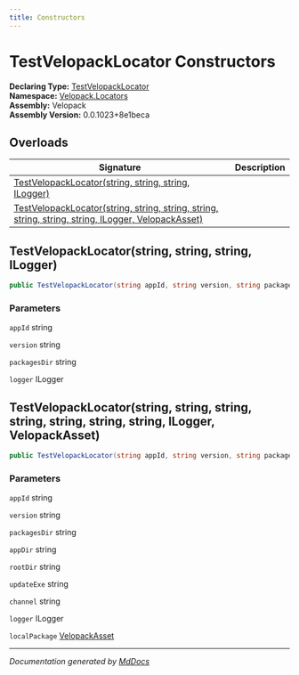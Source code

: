 ```yaml
---
title: Constructors
---
```

<!--  
  <auto-generated>   
    The contents of this file were generated by a tool.  
    Changes to this file may be list if the file is regenerated  
  </auto-generated>   
-->

# TestVelopackLocator Constructors

**Declaring Type:** [TestVelopackLocator](../index.md)  
**Namespace:** [Velopack.Locators](../../index.md)  
**Assembly:** Velopack  
**Assembly Version:** 0.0.1023+8e1beca

## Overloads

| Signature                                                                                                                                                                                         | Description |
| ------------------------------------------------------------------------------------------------------------------------------------------------------------------------------------------------- | ----------- |
| [TestVelopackLocator(string, string, string, ILogger)](#testvelopacklocatorstring-string-string-ilogger)                                                                                          |             |
| [TestVelopackLocator(string, string, string, string, string, string, string, ILogger, VelopackAsset)](#testvelopacklocatorstring-string-string-string-string-string-string-ilogger-velopackasset) |             |

## TestVelopackLocator(string, string, string, ILogger)

```csharp
public TestVelopackLocator(string appId, string version, string packagesDir, ILogger logger = null);
```

### Parameters

`appId`  string

`version`  string

`packagesDir`  string

`logger`  ILogger

## TestVelopackLocator(string, string, string, string, string, string, string, ILogger, VelopackAsset)

```csharp
public TestVelopackLocator(string appId, string version, string packagesDir, string appDir, string rootDir, string updateExe, string channel = null, ILogger logger = null, VelopackAsset localPackage = null);
```

### Parameters

`appId`  string

`version`  string

`packagesDir`  string

`appDir`  string

`rootDir`  string

`updateExe`  string

`channel`  string

`logger`  ILogger

`localPackage`  [VelopackAsset](../../../VelopackAsset/index.md)

___

*Documentation generated by [MdDocs](https://github.com/ap0llo/mddocs)*
